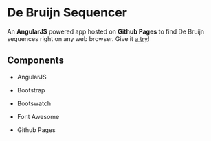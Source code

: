 # De Bruijn Sequencer

An **AngularJS** powered app hosted on **Github Pages** to find De Bruijn sequences right on any web browser.
Give it [a try](https://sm2g.github.io/de-bruijn-sequencer/)!

## Components

* AngularJS

* Bootstrap

* Bootswatch

* Font Awesome

* Github Pages
